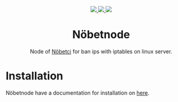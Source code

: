 <p align="center">
    <a href="#">
        <img src="https://img.shields.io/github/license/muttehit/nobetnode?style=flat-square" />
    </a>
    <a href="https://t.me/muttehitler" target="_blank">
        <img src="https://img.shields.io/badge/telegram-group-blue?style=flat-square&logo=telegram" />
    </a>
    <a href="#">
        <img src="https://img.shields.io/github/stars/muttehit/nobetnode?style=social" />
    </a>
</p>

<h1 align="center"/>Nöbetnode</h1>

<p align="center">
    Node of <a href="https://github.com/muttehit/nobetci">Nöbetci</a> for ban ips with iptables on linux server.
</p>

# Installation

Nöbetnode have a documentation for installation on [here](https://muttehit.github.io/nobetci-docs/docs/get-start/nobetnode-installation/).
